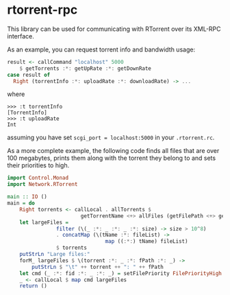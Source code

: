 rtorrent-rpc
============

This library can be used for communicating with RTorrent over its XML-RPC interface.

As an example, you can request torrent info and bandwidth usage:

```haskell
result <- callCommand "localhost" 5000 
	$ getTorrents :*: getUpRate :*: getDownRate
case result of 
  Right (torrentInfo :*: uploadRate :*: downloadRate) -> ...
````
where

```
>>> :t torrentInfo
[TorrentInfo]
>>> :t uploadRate
Int
```

assuming you have set `scgi_port = localhost:5000` in your `.rtorrent.rc`.

As a more complete example, the following code finds all files that are over
100 megabytes, prints them along with the torrent they belong to and 
sets their priorities to high.

```haskell
import Control.Monad
import Network.RTorrent

main :: IO ()
main = do
    Right torrents <- callLocal . allTorrents $ 
                        getTorrentName <+> allFiles (getFilePath <+> getFileSizeBytes)
    let largeFiles = 
                filter (\(_ :*: _ :*: _ :*: size) -> size > 10^8)
                . concatMap (\(tName :*: fileList) -> 
                                map ((:*:) tName) fileList) 
                $ torrents
    putStrLn "Large files:"
    forM_ largeFiles $ \(torrent :*: _ :*: fPath :*: _) ->
        putStrLn $ "\t" ++ torrent ++ ": " ++ fPath
    let cmd (_ :*: fid :*: _ :*: _) = setFilePriority FilePriorityHigh fid
    _ <- callLocal $ map cmd largeFiles
    return ()
```
